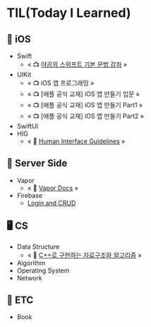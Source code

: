 # TIL(Today I Learned)

## 📱 iOS
  - Swift
    - « 📺 [야곰의 스위프트 기본 문법 강좌]() »
  - UIKit
    - « 📺 iOS 앱 프로그래밍 »
    - « 📺 [애플 공식 교재] iOS 앱 만들기 입문 »
    - « 📺 [애플 공식 교재] iOS 앱 만들기 Part1 »
    - « 📺 [애플 공식 교재] iOS 앱 만들기 Part2 »
  - SwiftUI
  - HIG
    - « 📄 [Human Interface Guidelines]() »

## 🚀 Server Side
  - Vapor
    - « 📄 [Vapor Docs](/VaporDocs) »
  - Firebase
    - [Login and CRUD](/Firebase101)

## 🖥 CS
  - Data Structure
    - « 📖 [C++로 구현하는 자료구조와 알고리즘](/CppDSA) »
  - Algorithm
  - Operating System
  - Network

## 🔨 ETC
  - Book
